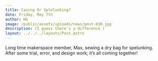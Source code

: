 ```yaml
---
title: Caving Or Splelunking?
date: Friday, May 7th
author: HG
image: /public/assets/uploads/news/post-030.jpg
description: (I guess there's a difference )
layout: ../../../layouts/Post.astro
---
```


Long time makerspace member, Max, sewing a dry bag for spelunking. After some trial, error, and design work; it’s all coming together!
